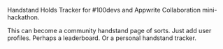 Handstand Holds Tracker for #100devs and Appwrite Collaboration mini-hackathon.

This can become a community handstand page of sorts. Just add user profiles. Perhaps a leaderboard.
Or a personal handstand tracker.
